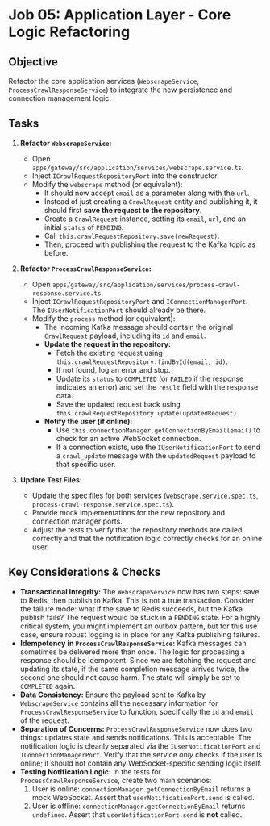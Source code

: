 # Job 05: Application Layer - Core Logic Refactoring

## Objective

Refactor the core application services (`WebscrapeService`, `ProcessCrawlResponseService`) to integrate the new persistence and connection management logic.

## Tasks

1.  **Refactor `WebscrapeService`:**

    - Open `apps/gateway/src/application/services/webscrape.service.ts`.
    - Inject `ICrawlRequestRepositoryPort` into the constructor.
    - Modify the `webscrape` method (or equivalent):
      - It should now accept `email` as a parameter along with the `url`.
      - Instead of just creating a `CrawlRequest` entity and publishing it, it should first **save the request to the repository**.
      - Create a `CrawlRequest` instance, setting its `email`, `url`, and an initial `status` of `PENDING`.
      - Call `this.crawlRequestRepository.save(newRequest)`.
      - Then, proceed with publishing the request to the Kafka topic as before.

2.  **Refactor `ProcessCrawlResponseService`:**

    - Open `apps/gateway/src/application/services/process-crawl-response.service.ts`.
    - Inject `ICrawlRequestRepositoryPort` and `IConnectionManagerPort`. The `IUserNotificationPort` should already be there.
    - Modify the `process` method (or equivalent):
      - The incoming Kafka message should contain the original `CrawlRequest` payload, including its `id` and `email`.
      - **Update the request in the repository:**
        - Fetch the existing request using `this.crawlRequestRepository.findById(email, id)`.
        - If not found, log an error and stop.
        - Update its `status` to `COMPLETED` (or `FAILED` if the response indicates an error) and set the `result` field with the response data.
        - Save the updated request back using `this.crawlRequestRepository.update(updatedRequest)`.
      - **Notify the user (if online):**
        - Use `this.connectionManager.getConnectionByEmail(email)` to check for an active WebSocket connection.
        - If a connection exists, use the `IUserNotificationPort` to send a `crawl_update` message with the `updatedRequest` payload to that specific user.

3.  **Update Test Files:**
    - Update the spec files for both services (`webscrape.service.spec.ts`, `process-crawl-response.service.spec.ts`).
    - Provide mock implementations for the new repository and connection manager ports.
    - Adjust the tests to verify that the repository methods are called correctly and that the notification logic correctly checks for an online user.

## Key Considerations & Checks

- **Transactional Integrity:** The `WebscrapeService` now has two steps: save to Redis, then publish to Kafka. This is not a true transaction. Consider the failure mode: what if the save to Redis succeeds, but the Kafka publish fails? The request would be stuck in a `PENDING` state. For a highly critical system, you might implement an outbox pattern, but for this use case, ensure robust logging is in place for any Kafka publishing failures.
- **Idempotency in `ProcessCrawlResponseService`:** Kafka messages can sometimes be delivered more than once. The logic for processing a response should be idempotent. Since we are fetching the request and updating its state, if the same completion message arrives twice, the second one should not cause harm. The state will simply be set to `COMPLETED` again.
- **Data Consistency:** Ensure the payload sent to Kafka by `WebscrapeService` contains all the necessary information for `ProcessCrawlResponseService` to function, specifically the `id` and `email` of the request.
- **Separation of Concerns:** `ProcessCrawlResponseService` now does two things: updates state and sends notifications. This is acceptable. The notification logic is cleanly separated via the `IUserNotificationPort` and `IConnectionManagerPort`. Verify that the service _only_ checks if the user is online; it should not contain any WebSocket-specific sending logic itself.
- **Testing Notification Logic:** In the tests for `ProcessCrawlResponseService`, create two main scenarios:
  1.  User is online: `connectionManager.getConnectionByEmail` returns a mock WebSocket. Assert that `userNotificationPort.send` is called.
  2.  User is offline: `connectionManager.getConnectionByEmail` returns `undefined`. Assert that `userNotificationPort.send` is **not** called.
